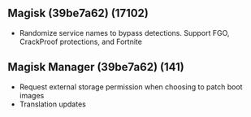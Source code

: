 ## Magisk (39be7a62) (17102)
- Randomize service names to bypass detections. Support FGO, CrackProof protections, and Fortnite

## Magisk Manager (39be7a62) (141)
- Request external storage permission when choosing to patch boot images
- Translation updates
